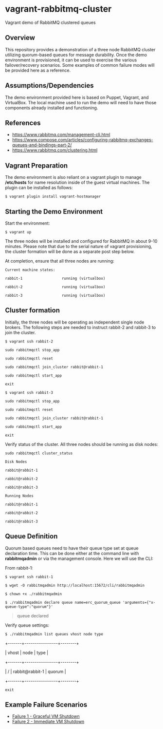 # vagrant-rabbitmq-cluster
Vagrant  demo of RabbitMQ clustered queues

## Overview
This repository provides a demonstration of a three node RabbitMQ cluster
utilizing quorum-based queues for message durability. Once the demo environment
is provisioned, it can be used to exercise the various failover/recovery
scenarios. Some examples of common failure modes will be provided here as a
reference.

## Assumptions/Dependencies
The demo environment provided here is based on Puppet, Vagrant, and VirtualBox.
The local machine used to run the demo will need to have those components
already installed and functioning.

## References
* https://www.rabbitmq.com/management-cli.html
* https://www.compose.com/articles/configuring-rabbitmq-exchanges-queues-and-bindings-part-2/
* https://www.rabbitmq.com/clustering.html


## Vagrant Preparation
The demo environment is also reliant on a vagrant plugin to manage **/etc/hosts**
for name resolution inside of the guest virtual machines. The plugin can be
installed as follows:

`$ vagrant plugin install vagrant-hostmanager`

## Starting the Demo Environment
Start the environment:

`$ vagrant up`

The three nodes will be installed and configured for RabbitMQ in about 9-10
minutes. Please note that due to the serial nature of vagrant provisioning,
the cluster formation will be done as a separate post step below.

At completion, ensure that all three nodes are running:

`Current machine states:`

`rabbit-1                  running (virtualbox)`

`rabbit-2                  running (virtualbox)`

`rabbit-3                  running (virtualbox)`

## Cluster formation
Initially, the three nodes will be operating as independent single node brokers.
The following steps are needed to instruct rabbit-2 and rabbit-3 to join the cluster.

`$ vagrant ssh rabbit-2`

`sudo rabbitmqctl stop_app`

`sudo rabbitmqctl reset`

`sudo rabbitmqctl join_cluster rabbit@rabbit-1`

`sudo rabbitmqctl start_app`

`exit`

`$ vagrant ssh rabbit-3`

`sudo rabbitmqctl stop_app`

`sudo rabbitmqctl reset`

`sudo rabbitmqctl join_cluster rabbit@rabbit-1`

`sudo rabbitmqctl start_app`

`exit`

Verify status of the cluster. All three nodes should be running as disk nodes:

`sudo rabbitmqctl cluster_status`

`Disk Nodes`

`rabbit@rabbit-1`

`rabbit@rabbit-2`

`rabbit@rabbit-3`

`Running Nodes`

`rabbit@rabbit-1`

`rabbit@rabbit-2`

`rabbit@rabbit-3`

## Queue Definition
Quorum based queues need to have their queue type set at queue declaration time.
This can be done either at the command line with **rabbitmqadmin** or via the
management console. Here we will use the CLI:

From rabbit-1:

`$ vagrant ssh rabbit-1`

`$ wget -O rabbitmqadmin http://localhost:15672/cli/rabbitmqadmin`

`$ chown +x ./rabbitmqadmin`

`$ ./rabbitmqadmin declare queue name=erc_quorum_queue 'arguments={"x-queue-type":"quorum"}'`

> queue declared

Verify queue settings:

`$ ./rabbitmqadmin list queues vhost node type`

+-------+-----------------+--------+

| vhost |      node       |  type  |

+-------+-----------------+--------+

| /     | rabbit@rabbit-1 | quorum |

+-------+-----------------+--------+

`exit`

## Example Failure Scenarios
* [Failure 1 - Graceful VM Shutdown](https://github.com/eric-crossman/vagrant-rabbitmq-cluster/doc/FAIL-001.md)
* [Failure 2 - Immediate VM Shutdown](https://github.com/eric-crossman/vagrant-rabbitmq-cluster/doc/FAIL-002.md)
